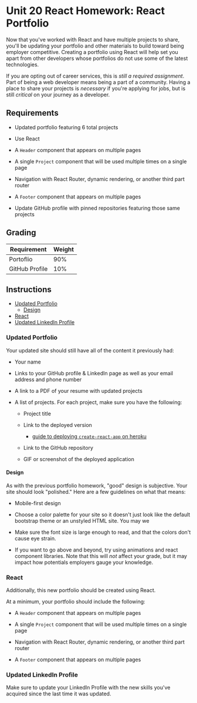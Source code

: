 # Unit 20 React Homework: React Portfolio

Now that you've worked with React and have multiple projects to share, you'll be updating your portfolio and other materials to build toward being employer competitive. Creating a portfolio using React will help set you apart from other developers whose portfolios do not use some of the latest technologies.

If you are opting out of career services, this is _still a required assignment_. Part of being a web developer means being a part of a community. Having a place to share your projects is _necessary_ if you're applying for jobs, but is still _critical_ on your journey as a developer.

## Requirements

- Updated portfolio featuring 6 total projects

- Use React

- A `Header` component that appears on multiple pages

- A single `Project` component that will be used multiple times on a single page

- Navigation with React Router, dynamic rendering, or another third part router

- A `Footer` component that appears on multiple pages

- Update GitHub profile with pinned repositories featuring those same projects

## Grading

| Requirement    | Weight |
| -------------- | ------ |
| Portoflio      | 90%    |
| GitHub Profile | 10%    |

## Instructions

- [Updated Portfolio](#updated-portfolio)
  - [Design](#design)
- [React](#react)
- [Updated LinkedIn Profile](#updated-linkedin-profile)

### Updated Portfolio

Your updated site should still have all of the content it previously had:

- Your name

- Links to your GitHub profile & LinkedIn page as well as your email address and phone number

- A link to a PDF of your resume with updated projects

- A list of projects. For each project, make sure you have the following:

  - Project title

  - Link to the deployed version

    - [guide to deploying `create-react-app` on heroku](https://blog.heroku.com/deploying-react-with-zero-configuration)

  - Link to the GitHub repository

  - GIF or screenshot of the deployed application

#### Design

As with the previous portfolio homework, "good" design is subjective. Your site should look
"polished." Here are a few guidelines on what that means:

- Mobile-first design

- Choose a color palette for your site so it doesn't just look like
  the default bootstrap theme or an unstyled HTML site. You may we

- Make sure the font size is large enough to read, and that the colors don't cause eye strain.

- If you want to go above and beyond, try using animations and react component libraries. Note
  that this will _not_ affect your grade, but it may impact how potentials employers gauge your knowledge.

### React

Additionally, this new portfolio should be created using React.

At a minimum, your portfolio should include the following:

- A `Header` component that appears on multiple pages

- A single `Project` component that will be used multiple times on a single page

- Navigation with React Router, dynamic rendering, or another third part router

- A `Footer` component that appears on multiple pages

### Updated LinkedIn Profile

Make sure to update your LinkedIn Profile with the new skills you've acquired since the last time it was updated.
